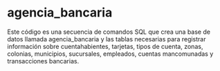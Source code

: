 # agencia_bancaria
Este código es una secuencia de comandos SQL que crea una base de datos llamada agencia_bancaria y las tablas necesarias para registrar información sobre cuentahabientes, tarjetas, tipos de cuenta, zonas, colonias, municipios, sucursales, empleados, cuentas mancomunadas y transacciones bancarias.